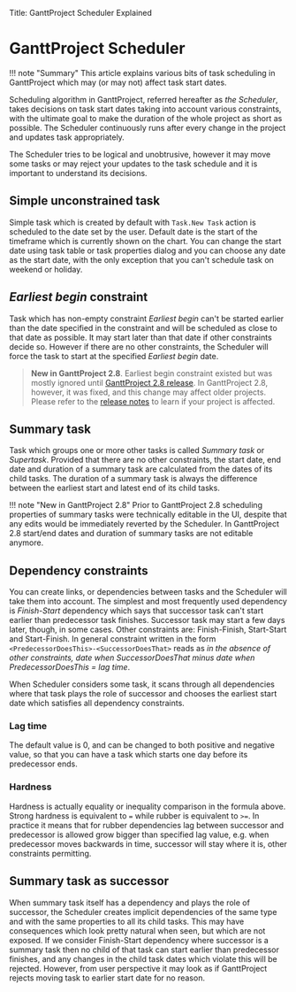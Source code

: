 Title: GanttProject Scheduler Explained

# GanttProject Scheduler

!!! note "Summary"
    This article explains various bits of task scheduling in GanttProject which may (or may not)
    affect task start dates.


Scheduling algorithm in GanttProject, referred hereafter as *the Scheduler*, takes decisions on task start
dates taking into account various constraints, with the ultimate goal to make
the duration of the whole project as short as possible. The Scheduler continuously runs after every change in
the project and updates task appropriately.

The Scheduler tries to be logical and unobtrusive, however it may move some tasks or may reject your updates
to the task schedule and it is important to understand its decisions.


## Simple unconstrained task

Simple task which is created by default with ``Task.New Task`` action is scheduled to the date
set by the user. Default date is the start of the timeframe which is currently shown on the chart.
You can change the start date using task table or task properties dialog and you can choose any date as
the start date, with the only exception that you can't schedule task on weekend or holiday.

## _Earliest begin_ constraint

Task which has non-empty constraint *Earliest begin* can't be started earlier than the date specified in the constraint
and will be scheduled as close to that date as possible. It may start later than that date if other constraints decide so. However
if there are no other constraints, the Scheduler will force the task to start at the specified *Earliest begin* date.

> **New in GanttProject 2.8**. Earliest begin constraint existed but was mostly ignored until [GanttProject 2.8 release](/releases).
> In GanttProject 2.8, however, it was fixed, and this change may affect older projects. 
> Please refer to the [release notes](/releases/#_scheduler_audit_and_report) to learn if your project is affected.


## Summary task

Task which groups one or more other tasks is called *Summary task* or *Supertask*. Provided that there are no other
constraints, the start date, end date and duration of a summary task are calculated from the dates of its child tasks.
The duration of a summary task is always the difference between the earliest start and latest end of its child tasks.

!!! note "New in GanttProject 2.8"
    Prior to GanttProject 2.8 scheduling properties of summary tasks were technically editable in the UI,
    despite that any edits would be immediately reverted by the Scheduler. In GanttProject 2.8 start/end dates and duration of summary
    tasks are not editable anymore.


## Dependency constraints

You can create links, or dependencies between tasks and the Scheduler will take them into account. The simplest and most frequently used
dependency is _Finish-Start_ dependency which says that successor task can't start earlier than predecessor task finishes. Successor task
may start a few days later, though, in some cases. Other constraints are: Finish-Finish, Start-Start and Start-Finish. In general constraint
written in the form ``<PredecessorDoesThis>-<SuccessorDoesThat>`` reads as
_in the absence of other constraints, date when SuccessorDoesThat minus date when PredecessorDoesThis = lag time_.

When Scheduler considers some task, it scans through all dependencies where that task plays the role of successor and chooses the earliest
start date which satisfies all dependency constraints.

### Lag time
The default value is 0, and can be changed to both positive and negative value, so that you
can have a task which starts one day before its predecessor ends.

### Hardness
Hardness is actually equality or inequality comparison in the formula above. Strong hardness is equivalent to ``=`` while rubber is equivalent to ``>=``.
In practice it means that for rubber dependencies lag between successor and predecessor is allowed grow bigger than specified lag value,
e.g. when predecessor moves backwards in time, successor will stay where it is, other constraints permitting.

## Summary task as successor

When summary task itself has a dependency and plays the role of successor, the Scheduler creates implicit dependencies of the same type and with the
same properties to all its child tasks. This may have consequences which look pretty natural when seen, but which are not exposed.
If we consider Finish-Start dependency where successor is a summary task then no child of that task can
start earlier than predecessor finishes, and any changes in the child task dates which violate this will be rejected. However, from user perspective it may
look as if GanttProject rejects moving task to earlier start date for no reason.
